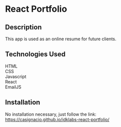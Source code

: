 # React Portfolio

## Description
This app is used as an online resume for future clients.

## Technologies Used

HTML <br>
CSS <br>
Javascript <br>
React <br>
EmailJS<br>


## Installation

No installation necessary, just follow the link: https://casignacio.github.io/idklabs-react-portfolio/